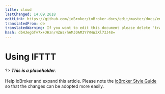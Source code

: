 ```yaml
---
title: cloud
lastChanged: 14.09.2018
editLink: https://github.com/ioBroker/ioBroker.docs/edit/master/docs/en/cloud/ifttt.md
translatedFrom: de
translatedWarning: If you want to edit this document please delete "translatedFrom" field, elsewise this document will be translated automatically again
hash: d54JegGTv7x+JHzn/4ZWs/hAMJ0AM3Y7W4WZXl73J48=
---
```

# Using IFTTT
?> ***This is a placeholder***.<br><br> Help ioBroker and expand this article. Please note the [ioBroker Style Guide](community/styleguidedoc) so that the changes can be adopted more easily.